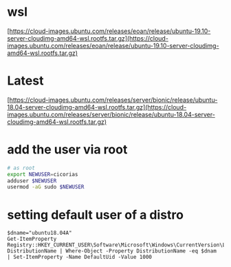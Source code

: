 # wsl


[https://cloud-images.ubuntu.com/releases/eoan/release/ubuntu-19.10-server-cloudimg-amd64-wsl.rootfs.tar.gz](https://cloud-images.ubuntu.com/releases/eoan/release/ubuntu-19.10-server-cloudimg-amd64-wsl.rootfs.tar.gz)

# Latest

[https://cloud-images.ubuntu.com/releases/server/bionic/release/ubuntu-18.04-server-cloudimg-amd64-wsl.rootfs.tar.gz](https://cloud-images.ubuntu.com/releases/server/bionic/release/ubuntu-18.04-server-cloudimg-amd64-wsl.rootfs.tar.gz)


# add the user via root
```bash
# as root
export NEWUSER=cicorias
adduser $NEWUSER
usermod -aG sudo $NEWUSER
```

# setting default user of a distro

```
$dname="ubuntu18.04A"
Get-ItemProperty Registry::HKEY_CURRENT_USER\Software\Microsoft\Windows\CurrentVersion\Lxss\*\ DistributionName | Where-Object -Property DistributionName -eq $dnam  | Set-ItemProperty -Name DefaultUid -Value 1000
```


